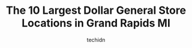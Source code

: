 ---
layout: ampstory
image: https://i0.wp.com/www.depkes.org/wp-content/uploads/2023/06/dollar-general-0-in-grand-rapids-mi-1685966955.jpeg?resize=640,853
author: techidn
featured: false
description: Discover the impressive array of Dollar General options in Grand Rapids MI, where you can find 10 of the largest Dollar General establishments in the area. From renowned classics to hidden g
title: The 10 Largest Dollar General Store Locations in Grand Rapids MI
cover:
   title: The 10 Largest Dollar General Store Locations in Grand Rapids MI
   subtitle: Rickpate
   background: https://www.depkes.org/wp-content/uploads/2023/06/dollar-general-0-in-grand-rapids-mi-1685966955.jpeg

pages: 
 - layout: thirds
   top: <h1>#1 Dollar General</h1>
   bottom: "<p>When Dollar General first opened, it was always organized, and the shelves were stocked. Now, the store shelves are always empty.  One of their employees had the nerve to</p>"
   background: https://images.unsplash.com/photo-1564951434112-64d74cc2a2d7?ixlib=rb-4.0.3&ixid=MnwxMjA3fDB8MHxwaG90by1wYWdlfHx8fGVufDB8fHx8&auto=format&fit=crop&w=640&h=853&q=80
   backgroundblur: true
 - layout: thirds
   top: <h1>#2 Dollar General</h1>
   bottom: "<p>2444 Plainfield Ave NE, Grand Rapids, MI 49505, United States</p>"
   background: https://images.unsplash.com/photo-1591393223703-56fe1347ac62?ixlib=rb-4.0.3&ixid=MnwxMjA3fDB8MHxwaG90by1wYWdlfHx8fGVufDB8fHx8&auto=format&fit=crop&w=640&h=853&q=80
   cta:
      link: https://www.depkes.org/blog/the-10-largest-dollar-general-store-locations-in-grand-rapids-mi/
      text: The 10 Largest Dollar General Store Locations in Grand Rapids MI
 - layout: thirds
   top: <h1>#3 Dollar General</h1>
   bottom: "<p>919 36th St SW, Wyoming, MI 49509, United States</p>"
   background: https://images.unsplash.com/photo-1462556791646-c201b8241a94?ixlib=rb-4.0.3&ixid=MnwxMjA3fDB8MHxwaG90by1wYWdlfHx8fGVufDB8fHx8&auto=format&fit=crop&w=640&h=853&q=80
   cta:
      link: https://www.depkes.org/blog/the-10-largest-dollar-general-store-locations-in-grand-rapids-mi/
      text: The 10 Largest Dollar General Store Locations in Grand Rapids MI
 - layout: thirds
   top: <h1>#4 Dollar General</h1>
   bottom: "<p>425 Stocking Ave NW, Grand Rapids, MI 49504, United States</p>"
   background: https://images.unsplash.com/photo-1604871000636-074fa5117945?ixlib=rb-4.0.3&ixid=MnwxMjA3fDB8MHxwaG90by1wYWdlfHx8fGVufDB8fHx8&auto=format&fit=crop&w=640&h=853&q=80
   cta:
      link: https://www.depkes.org/blog/the-10-largest-dollar-general-store-locations-in-grand-rapids-mi/
      text: The 10 Largest Dollar General Store Locations in Grand Rapids MI
 - layout: thirds
   top: <h1>#5 Dollar General</h1>
   bottom: "<p>3015 28th St SE, Kentwood, MI 49512, United States</p>"
   background: https://images.unsplash.com/photo-1527066579998-dbbae57f45ce?ixlib=rb-4.0.3&ixid=MnwxMjA3fDB8MHxwaG90by1wYWdlfHx8fGVufDB8fHx8&auto=format&fit=crop&w=640&h=853&q=80
   cta:
      link: https://www.depkes.org/blog/the-10-largest-dollar-general-store-locations-in-grand-rapids-mi/
      text: The 10 Largest Dollar General Store Locations in Grand Rapids MI
 - layout: thirds
   top: <h1>#6 Dollar General</h1>
   bottom: "<p>3333 S Division Ave S, Grand Rapids, MI 49548, United States</p>"
   background: https://images.unsplash.com/photo-1510906594845-bc082582c8cc?ixlib=rb-4.0.3&ixid=MnwxMjA3fDB8MHxwaG90by1wYWdlfHx8fGVufDB8fHx8&auto=format&fit=crop&w=640&h=853&q=80
   cta:
      link: https://www.depkes.org/blog/the-10-largest-dollar-general-store-locations-in-grand-rapids-mi/
      text: The 10 Largest Dollar General Store Locations in Grand Rapids MI
 - layout: thirds
   top: <h1>#7 Dollar General</h1>
   bottom: "<p>1540 28th St SW, Wyoming, MI 49509, United States</p>"
   background: https://images.unsplash.com/photo-1618005182384-a83a8bd57fbe?ixlib=rb-4.0.3&ixid=MnwxMjA3fDB8MHxwaG90by1wYWdlfHx8fGVufDB8fHx8&auto=format&fit=crop&w=640&h=853&q=80
   cta:
      link: https://www.depkes.org/blog/the-10-largest-dollar-general-store-locations-in-grand-rapids-mi/
      text: The 10 Largest Dollar General Store Locations in Grand Rapids MI
 - layout: thirds
   middle: Continue reading...
   background: https://images.unsplash.com/photo-1632260260864-caf7fde5ec36?ixlib=rb-4.0.3&ixid=MnwxMjA3fDB8MHxwaG90by1wYWdlfHx8fGVufDB8fHx8&auto=format&fit=crop&w=640&h=853&q=80
   cta:
      link: https://www.depkes.org/blog/the-10-largest-dollar-general-store-locations-in-grand-rapids-mi/
      text: The 10 Largest Dollar General Store Locations in Grand Rapids MI
      
---